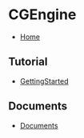 <!-- docs/_sidebar.md -->
# CGEngine
* [Home](/)

## Tutorial
* [GettingStarted](/pages/GettingStarted.md)

## Documents
* [Documents](/../docs/)